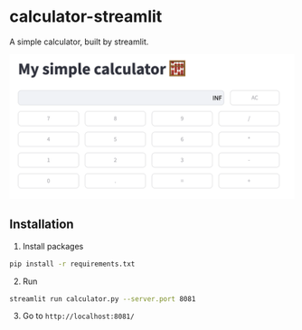 # calculator-streamlit

A simple calculator, built by streamlit.

![demo](demo.png)

## Installation

1. Install packages
```bash
pip install -r requirements.txt
```

2. Run
```bash
streamlit run calculator.py --server.port 8081
```

3. Go to `http://localhost:8081/`